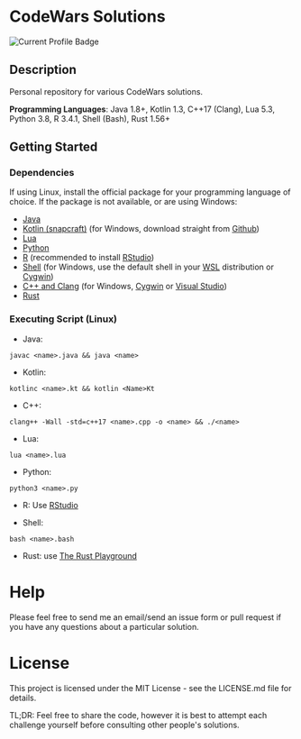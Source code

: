 # CodeWars Solutions
![Current Profile Badge](https://www.codewars.com/users/M_Persic/badges/large)

## Description

Personal repository for various CodeWars solutions.

**Programming Languages**: Java 1.8+, Kotlin 1.3, C++17 (Clang), Lua 5.3, Python 3.8, R 3.4.1, Shell (Bash), Rust 1.56+
 
## Getting Started

### Dependencies

If using Linux, install the official package for your programming language of choice. If the package is not available, or are using Windows:
- [Java](https://openjdk.java.net/install/)
- [Kotlin (snapcraft)](https://snapcraft.io/kotlin) (for Windows, download straight from [Github](https://github.com/JetBrains/kotlin/releases/tag/v1.5.31))
- [Lua](https://www.lua.org/download.html)
- [Python](https://www.python.org/downloads/)
- [R](https://cran.r-project.org/mirrors.html) (recommended to install [RStudio](https://www.rstudio.com/products/rstudio/download/#download))
- [Shell](https://www.gnu.org/software/bash/) (for Windows, use the default shell in your [WSL](https://docs.microsoft.com/en-us/windows/wsl/install) distribution or [Cygwin](https://cygwin.com/install.html)) 
- [C++ and Clang](https://clang.llvm.org/get_started.html) (for Windows, [Cygwin](https://cygwin.com/packages/summary/clang.html) or [Visual Studio](https://docs.microsoft.com/en-us/cpp/build/clang-support-msbuild?view=msvc-160))
- [Rust](https://www.rust-lang.org/tools/install)

### Executing Script (Linux)

- Java: 

```
javac <name>.java && java <name>
```

 - Kotlin:

```
kotlinc <name>.kt && kotlin <Name>Kt 
```

 - C++:

```
clang++ -Wall -std=c++17 <name>.cpp -o <name> && ./<name>
```

 - Lua:

```
lua <name>.lua
```

 - Python:

```
python3 <name>.py
```

 - R: Use [RStudio](https://support.rstudio.com/hc/en-us/articles/200484448-Editing-and-Executing-Code)

 - Shell:

```
bash <name>.bash
```

- Rust: use [The Rust Playground](https://play.rust-lang.org/)


# Help

Please feel free to send me an email/send an issue form or pull request if you have any questions about a particular solution.

# License 

This project is licensed under the MIT License - see the LICENSE.md file for details. 

TL;DR: Feel free to share the code, however it is best to attempt each challenge yourself before consulting other people's solutions.
